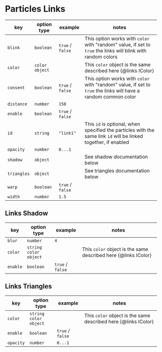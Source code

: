 # Particles Links

| key         | option type    | example          | notes                                                                                                           |
| ----------- | -------------- | ---------------- | --------------------------------------------------------------------------------------------------------------- |
| `blink`     | `boolean`      | `true` / `false` | This option works with `color` with "random" value, if set to `true` the links will blink with random colors    |
| `color`     | `color object` |                  | This `color` object is the same described here {@links IColor}                                                  |
| `consent`   | `boolean`      | `true` / `false` | This option works with `color` with "random" value, if set to `true` the links will have a random common color  |
| `distance`  | `number`       | `150`            |                                                                                                                 |
| `enable`    | `boolean`      | `true` / `false` |                                                                                                                 |
| `id`        | `string`       | `"link1"`        | This `id` is optional, when specified the particles with the same link `id` will be linked together, if enabled |
| `opacity`   | `number`       | `0...1`          |                                                                                                                 |
| `shadow`    | `object`       |                  | See shadow documentation below                                                                                  |
| `triangles` | `object`       |                  | See triangles documentation below                                                                               |
| `warp`      | `boolean`      | `true` / `false` |                                                                                                                 |
| `width`     | `number`       | `1.5`            |                                                                                                                 |

## Links Shadow

| key      | option type                   | example          | notes                                                          |
| -------- | ----------------------------- | ---------------- | -------------------------------------------------------------- |
| `blur`   | `number`                      | `4`              |                                                                |
| `color`  | `string`<br /> `color object` |                  | This `color` object is the same described here {@links IColor} |
| `enable` | `boolean`                     | `true` / `false` |                                                                |

## Links Triangles

| key       | option type                   | example          | notes                                                          |
| --------- | ----------------------------- | ---------------- | -------------------------------------------------------------- |
| `color`   | `string`<br /> `color object` |                  | This `color` object is the same described here {@links IColor} |
| `enable`  | `boolean`                     | `true` / `false` |                                                                |
| `opacity` | `number`                      | `0...1`          |                                                                |
